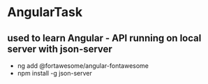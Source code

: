 # AngularTask

## used to learn Angular - API running on local server with json-server

- ng add @fortawesome/angular-fontawesome
- npm install -g json-server
